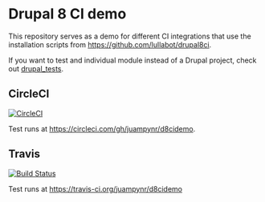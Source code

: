 # Drupal 8 CI demo


This repository serves as a demo for different CI integrations that use the installation
scripts from https://github.com/lullabot/drupal8ci.

If you want to test and individual module instead of a Drupal project, check out
[drupal_tests](https://github.com/deviantintegral/drupal_tests).

## CircleCI

[![CircleCI](https://circleci.com/gh/juampynr/d8cidemo.svg?style=svg)](https://circleci.com/gh/juampynr/d8cidemo)

Test runs at https://circleci.com/gh/juampynr/d8cidemo.

## Travis

[![Build Status](https://travis-ci.org/juampynr/d8cidemo.svg?branch=master)](https://travis-ci.org/juampynr/d8cidemo)

Test runs at  https://travis-ci.org/juampynr/d8cidemo
